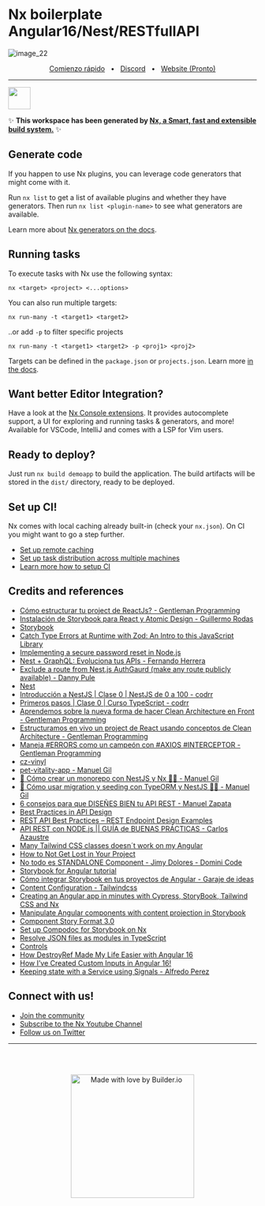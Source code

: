 # Nx boilerplate Angular16/Nest/RESTfullAPI

![image_22](https://user-images.githubusercontent.com/10075532/227379966-f688681c-ea72-44e3-afb9-357b4c05178d.png)

<div align="center">
  <a href="https://github.com/Indie-Creator-Community/indie-creators-community/wiki/1-%C2%B7-Bienvenid@-%F0%9F%91%8B" target="_blank">Comienzo rápido</a>
  <span>&nbsp;&nbsp;•&nbsp;&nbsp;</span>
  <a href="https://discord.gg/77guznJ8mZ" target="_blank">Discord</a>
  <span>&nbsp;&nbsp;•&nbsp;&nbsp;</span>
  <a href="https://discord.gg/77guznJ8mZ" target="_blank">Website (Pronto)</a>
  <br />
</div>

---

<a alt="Nx logo" href="https://nx.dev" target="_blank" rel="noreferrer"><img src="https://raw.githubusercontent.com/nrwl/nx/master/images/nx-logo.png" width="45"></a>

✨ **This workspace has been generated by [Nx, a Smart, fast and extensible build system.](https://nx.dev)** ✨

## Generate code

If you happen to use Nx plugins, you can leverage code generators that might come with it.

Run `nx list` to get a list of available plugins and whether they have generators. Then run `nx list <plugin-name>` to see what generators are available.

Learn more about [Nx generators on the docs](https://nx.dev/plugin-features/use-code-generators).

## Running tasks

To execute tasks with Nx use the following syntax:

```
nx <target> <project> <...options>
```

You can also run multiple targets:

```
nx run-many -t <target1> <target2>
```

..or add `-p` to filter specific projects

```
nx run-many -t <target1> <target2> -p <proj1> <proj2>
```

Targets can be defined in the `package.json` or `projects.json`. Learn more [in the docs](https://nx.dev/core-features/run-tasks).

## Want better Editor Integration?

Have a look at the [Nx Console extensions](https://nx.dev/nx-console). It provides autocomplete support, a UI for exploring and running tasks & generators, and more! Available for VSCode, IntelliJ and comes with a LSP for Vim users.

## Ready to deploy?

Just run `nx build demoapp` to build the application. The build artifacts will be stored in the `dist/` directory, ready to be deployed.

## Set up CI!

Nx comes with local caching already built-in (check your `nx.json`). On CI you might want to go a step further.

- [Set up remote caching](https://nx.dev/core-features/share-your-cache)
- [Set up task distribution across multiple machines](https://nx.dev/core-features/distribute-task-execution)
- [Learn more how to setup CI](https://nx.dev/recipes/ci)

## Credits and references

- [Cómo estructurar tu project de ReactJs? - Gentleman Programming](https://youtu.be/5LqhlCd2_nE)
- [Instalación de Storybook para React y Atomic Design - Guillermo Rodas](https://youtu.be/zfxP2VvP_Dw)
- [Storybook](https://storybook.js.org/)
- [Catch Type Errors at Runtime with Zod: An Intro to this JavaScript Library](https://youtu.be/evX18f-n4AI)
- [Implementing a secure password reset in Node.js](https://blog.logrocket.com/implementing-secure-password-reset-node-js/)
- [Nest + GraphQL: Evoluciona tus APIs - Fernando Herrera](https://www.udemy.com/course/nest-graphql/)
- [Exclude a route from Nest.js AuthGaurd (make any route publicly available) - Danny Pule](https://dev.to/dannypule/exclude-route-from-nest-js-authgaurd-h0)
- [Nest](https://docs.nestjs.com/)
- [Introducción a NestJS | Clase 0 | NestJS de 0 a 100 - codrr](https://youtu.be/X-59-aXgFH4)
- [Primeros pasos | Clase 0 | Curso TypeScript - codrr](https://youtu.be/pwrv5D2bXJM)
- [Aprendemos sobre la nueva forma de hacer Clean Architecture en Front - Gentleman Programming](https://youtu.be/MAL7a_aXhxE)
- [Estructuramos en vivo un project de React usando conceptos de Clean Architecture - Gentleman Programming](https://youtu.be/XEcZaKK38fg)
- [Maneja #ERRORS como un campeón con #AXIOS #INTERCEPTOR - Gentleman Programming](https://youtu.be/axtI0lURwAw)
- [cz-vinyl](https://github.com/Exlint/cz-vinyl)
- [pet-vitality-app - Manuel Gil](https://github.com/ManuelGil/pet-vitality-app)
- [🐾 Cómo crear un monorepo con NestJS y Nx 🐱‍👤 - Manuel Gil](https://www.youtube.com/live/GAz0uW2ag7o?feature=share)
- [🐾 Cómo usar migration y seeding con TypeORM y NestJS 🐱‍👤 - Manuel Gil](https://www.youtube.com/live/NuHEU1Uw3Vg?feature=share)
- [6 consejos para que DISEÑES BIEN tu API REST - Manuel Zapata](https://youtu.be/bUmy7Nvsh4s)
- [Best Practices in API Design](https://swagger.io/resources/articles/best-practices-in-api-design/)
- [REST API Best Practices – REST Endpoint Design Examples](https://www.freecodecamp.org/news/rest-api-best-practices-rest-endpoint-design-examples/)
- [API REST con NODE.js || GUÍA de BUENAS PRÁCTICAS - Carlos Azaustre](https://youtu.be/qFmwRriNJWs)
- [Many Tailwind CSS classes doesn´t work on my Angular](https://stackoverflow.com/questions/71384038/many-tailwind-css-classes-doesn%C2%B4t-work-on-my-angular-12-project)
- [How to Not Get Lost in Your Project](https://blog.bitsrc.io/how-not-get-lost-in-my-project-feature-based-folder-structure-in-angular-16-35091577f30c)
- [No todo es STANDALONE Component - Jimy Dolores - Domini Code](https://www.youtube.com/live/sQwzR3gvETc?feature=share)
- [Storybook for Angular tutorial](https://storybook.js.org/tutorials/intro-to-storybook/angular/en/get-started/)
- [Cómo integrar Storybook en tus proyectos de Angular - Garaje de ideas](https://youtu.be/WHh0FMNFxbY)
- [Content Configuration - Tailwindcss](https://tailwindcss.com/docs/content-configuration)
- [Creating an Angular app in minutes with Cypress, StoryBook, Tailwind CSS and Nx](https://medium.com/ngconf/creating-an-angular-app-in-minutes-with-cypress-storybook-tailwind-css-and-nx-2105fb22f3e1)
- [Manipulate Angular components with content projection in Storybook](https://tsvetan.dev/blog/article/render-angular-components-with-ng-content-in-storybook/)
- [Component Story Format 3.0](https://storybook.js.org/blog/component-story-format-3-0/)
- [Set up Compodoc for Storybook on Nx](https://nx.dev/packages/storybook/documents/angular-storybook-compodoc)
- [Resolve JSON files as modules in TypeScript](https://koenwoortman.com/typescript-import-json-file-as-module/)
- [Controls](https://storybook.js.org/docs/angular/essentials/controls)
- [How DestroyRef Made My Life Easier with Angular 16](https://blog.bitsrc.io/how-destroyref-made-my-life-easier-with-angular-16-3b9ee9f54018)
- [How I’ve Created Custom Inputs in Angular 16!](https://blog.bitsrc.io/how-ive-created-custom-inputs-in-angular-16-43f4c2d37d07)
- [Keeping state with a Service using Signals - Alfredo Perez](https://medium.com/ngconf/keeping-state-with-a-service-using-signals-bee652158ecf)

## Connect with us!

- [Join the community](https://nx.dev/community)
- [Subscribe to the Nx Youtube Channel](https://www.youtube.com/@nxdevtools)
- [Follow us on Twitter](https://twitter.com/nxdevtools)

---

<br>
<br>
<p align="center">
   <a href="https://discord.gg/77guznJ8mZ">
      <picture>
         <source media="(prefers-color-scheme: dark)" srcset="https://github.com/Tech-Code1/My-CV/assets/61479618/d2ae7bab-5437-4fbd-a257-33734b303f6b">
         <img width="250" alt="Made with love by Builder.io" src="https://github.com/Tech-Code1/My-CV/assets/61479618/e2b47ff4-3b0a-46ef-9ef8-2698ca15757a">
       </picture>
   </a>
</p>

